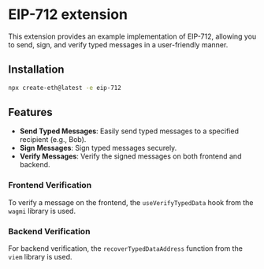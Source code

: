 # EIP-712 extension

This extension provides an example implementation of EIP-712, allowing you to send, sign, and verify typed messages in a user-friendly manner.

## Installation

```bash
npx create-eth@latest -e eip-712
```

## Features

- **Send Typed Messages**: Easily send typed messages to a specified recipient (e.g., Bob).
- **Sign Messages**: Sign typed messages securely.
- **Verify Messages**: Verify the signed messages on both frontend and backend.

### Frontend Verification

To verify a message on the frontend, the `useVerifyTypedData` hook from the `wagmi` library is used.

### Backend Verification

For backend verification, the `recoverTypedDataAddress` function from the `viem` library is used.
